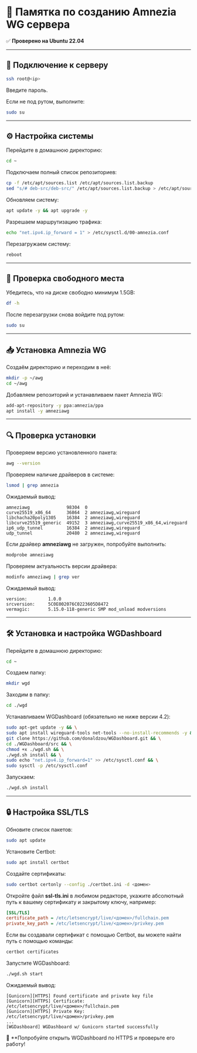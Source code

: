 # 📌 Памятка по созданию Amnezia WG сервера

✅ **Проверено на Ubuntu 22.04**

---

## 🔗 Подключение к серверу

```sh
ssh root@<ip>
```

Введите пароль.

Если не под рутом, выполните:

```sh
sudo su
```

---

## ⚙️ Настройка системы

Перейдите в домашнюю директорию:

```sh
cd ~
```

Подключаем полный список репозиториев:

```sh
cp -f /etc/apt/sources.list /etc/apt/sources.list.backup
sed "s/# deb-src/deb-src/" /etc/apt/sources.list.backup > /etc/apt/sources.list
```

Обновляем систему:

```sh
apt update -y && apt upgrade -y
```

Разрешаем маршрутизацию трафика:

```sh
echo "net.ipv4.ip_forward = 1" > /etc/sysctl.d/00-amnezia.conf
```

Перезагружаем систему:

```sh
reboot
```

---

## 📂 Проверка свободного места

Убедитесь, что на диске свободно минимум 1.5GB:

```sh
df -h
```

После перезагрузки снова войдите под рутом:

```sh
sudo su
```

---

## 📥 Установка Amnezia WG

Создаём директорию и переходим в неё:

```sh
mkdir -p ~/awg
cd ~/awg
```

Добавляем репозиторий и устанавливаем пакет Amnezia WG:

```sh
add-apt-repository -y ppa:amnezia/ppa
apt install -y amneziawg
```

---

## 🔍 Проверка установки

Проверяем версию установленного пакета:

```sh
awg --version
```

Проверяем наличие драйверов в системе:

```sh
lsmod | grep amnezia
```

Ожидаемый вывод:

```
amneziawg              98304  0
curve25519_x86_64      36864  2 amneziawg,wireguard
libchacha20poly1305    16384  2 amneziawg,wireguard
libcurve25519_generic  49152  3 amneziawg,curve25519_x86_64,wireguard
ip6_udp_tunnel         16384  2 amneziawg,wireguard
udp_tunnel             20480  2 amneziawg,wireguard
```

Если драйвер **amneziawg** не загружен, попробуйте выполнить:

```sh
modprobe amneziawg
```

Проверяем актуальность версии драйвера:

```sh
modinfo amneziawg | grep ver
```

Ожидаемый вывод:

```
version:        1.0.0
srcversion:     5C0E002076C0223605D8472
vermagic:       5.15.0-118-generic SMP mod_unload modversions
```

---

## 🛠 Установка и настройка WGDashboard

Перейдите в домашнюю директорию:

```sh
cd ~
```

Создаем папку:

```sh
mkdir wgd
```

Заходим в папку:

```sh
cd ./wgd
```

Устанавливаем WGDashboard (обязательно не ниже версии 4.2):

```sh
sudo apt-get update -y && \
sudo apt install wireguard-tools net-tools --no-install-recommends -y && \
git clone https://github.com/donaldzou/WGDashboard.git && \
cd ./WGDashboard/src && \
chmod +x ./wgd.sh && \
./wgd.sh install && \
sudo echo "net.ipv4.ip_forward=1" >> /etc/sysctl.conf && \
sudo sysctl -p /etc/sysctl.conf
```

Запускаем:

```sh
./wgd.sh install
```

---

## 🔒 Настройка SSL/TLS

Обновите список пакетов:

```sh
sudo apt update
```

Установите Certbot:

```sh
sudo apt install certbot
```

Создайте сертификаты:

```sh
sudo certbot certonly --config ./certbot.ini -d <домен>
```

Откройте файл **ssl-tls.ini** в любимом редакторе, укажите абсолютный путь к вашему сертификату и закрытому ключу, например:

```ini
[SSL/TLS]
certificate_path = /etc/letsencrypt/live/<домен>/fullchain.pem
private_key_path = /etc/letsencrypt/live/<домен>/privkey.pem
```

Если вы создавали сертификат с помощью Certbot, вы можете найти путь с помощью команды:

```sh
certbot certificates
```

Запустите WGDashboard:

```sh
./wgd.sh start
```

Ожидаемый вывод:

```
[Gunicorn][HTTPS] Found certificate and private key file
[Gunicorn][HTTPS] Certificate: /etc/letsencrypt/live/<домен>/fullchain.pem
[Gunicorn][HTTPS] Private Key: /etc/letsencrypt/live/<домен>/privkey.pem
...
[WGDashboard] WGDashboard w/ Gunicorn started successfully
```

🚀 \*\*Попробуйте открыть WGDashboard по HTTPS и проверьте его работу!&#x20;
